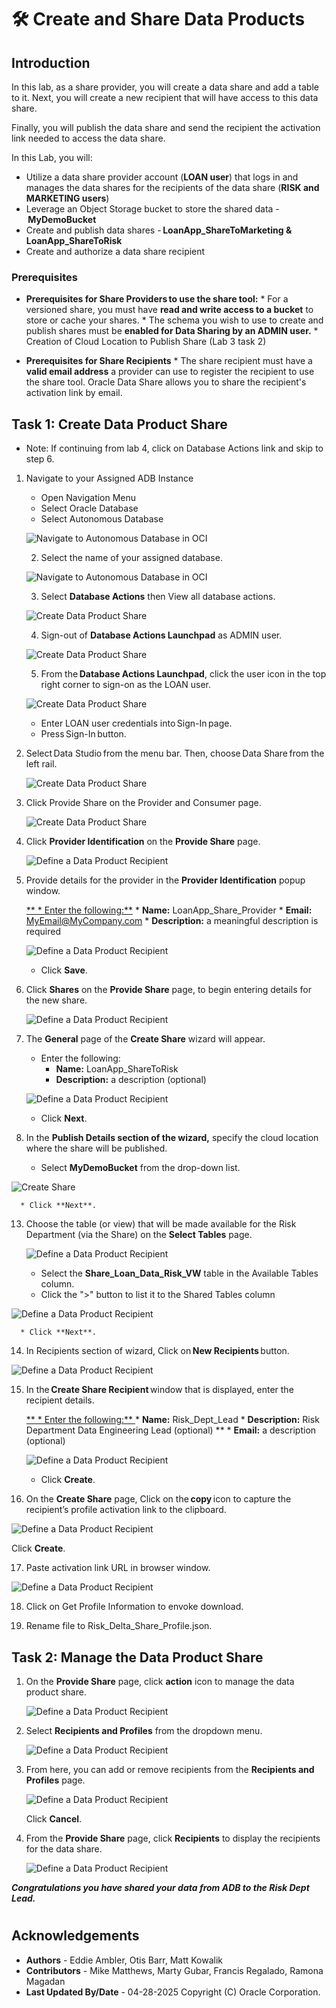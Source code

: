 # 🛠️ Create and Share Data Products

## Introduction

In this lab, as a share provider, you will create a data share and add a table to it. Next, you will create a new recipient that will have access to this data share.

Finally, you will publish the data share and send the recipient the activation link needed to access the data share.

In this Lab, you will:

* Utilize a data share provider account (**LOAN user**) that logs in and manages the data shares for the recipients of the data share (**RISK and MARKETING users**)
* Leverage an Object Storage bucket to store the shared data - **MyDemoBucket**
* Create and publish data shares - **LoanApp_ShareToMarketing & LoanApp_ShareToRisk**
* Create and authorize a data share recipient

### Prerequisites

* **Prerequisites for Share Providers to use the share tool:**
      * For a versioned share, you must have **read and write access to a bucket** to store or cache your shares.
      * The schema you wish to use to create and publish shares must be **enabled for Data Sharing by an ADMIN user.** 
      * Creation of Cloud Location to Publish Share (Lab 3 task 2)

* **Prerequisites for Share Recipients**
      * The share recipient must have a **valid email address** a provider can use to register the recipient to use the share tool. Oracle Data Share allows you to share the recipient's activation link by email.

## Task 1: Create Data Product Share

   * Note: If continuing from lab 4, click on Database Actions link and skip to step 6.

 1. Navigate to your Assigned ADB Instance
 
     * Open Navigation Menu
     * Select Oracle Database
     * Select Autonomous Database

    ![Navigate to Autonomous Database in OCI](./images/navigate-to-adb.png " ")

    2. Select the name of your assigned database.

    ![Navigate to Autonomous Database in OCI](./images/oci-adb-select.png " ")

    3. Select **Database Actions** then View all database actions.

    ![Create Data Product Share](./images/task1-scrn-3.png "Create Data Product Share")

    4. Sign-out of **Database Actions Launchpad** as ADMIN user.

    ![Create Data Product Share](./images/task1-scrn-4.png "Create Data Product Share")

    5. From the **Database Actions Launchpad**, click the user icon in the top right corner to sign-on as the LOAN user.

    ![Create Data Product Share](./images/task1-scrn-5.png "Create Data Product Share")

      * Enter LOAN user credentials into Sign-In page. 
      * Press Sign-In button. 

6. Select Data Studio from the menu bar. Then, choose Data Share from the left rail. 

    ![Create Data Product Share](./images/select-data-share.png "Create Data Product Share")

7. Click Provide Share on the Provider and Consumer page. 

   ![Create Data Product Share](./images/select-provider-share.png "Create Data Product Share")

8. Click **Provider Identification** on the **Provide Share** page.

   ![Define a Data Product Recipient](./images/set-provider-id.png "Define a Data Product Recipient")

9. Provide details for the provider in the **Provider Identification** popup window.


      <u>** * Enter the following:**</u>
         * **Name:** LoanApp\_Share\_Provider
         * **Email:** MyEmail@MyCompany.com
         * **Description:** a meaningful description is required

      ![Define a Data Product Recipient](./images/define-data-product-share-recipient-5.png "Define a Data Product Recipient")

      * Click **Save**.

10. Click **Shares** on the **Provide Share** page, to begin entering details for the new share.

    ![Define a Data Product Recipient](./images/define-data-product-share-recipient-6.png "Define a Data Product Recipient")

11. The **General** page of the **Create Share** wizard will appear.

      * Enter the following:
         *  **Name:** LoanApp\_ShareToRisk
         *  **Description:** a description (optional)

      ![Define a Data Product Recipient](./images/create-share-general-risk.png "Define a Data Product Recipient")

      * Click **Next**.

12. In the **Publish Details section of the wizard,** specify the cloud location where the share will be published.

      * Select **MyDemoBucket** from the drop-down list.

   ![Create Share](./images/create-share-bucket.png "Define a Data Product Recipient")

      * Click **Next**.

13. Choose the table (or view) that will be made available for the Risk Department (via the Share) on the **Select Tables** page.

    ![Define a Data Product Recipient](./images/create-share-select-table-risk.png "Define a Data Product Recipient")

      * Select the **Share\_Loan\_Data\_Risk\_VW** table in the Available Tables column.
      *  Click the ">" button to list it to the Shared Tables column

   ![Define a Data Product Recipient](./images/select-items-for-share.png "Define a Data Product Recipient")

      * Click **Next**.

14. In Recipients section of wizard, Click on **New Recipients** button.

   ![Define a Data Product Recipient](./images/define-data-product-share-recipient-10.png "Define a Data Product Recipient")

15. In the **Create Share Recipient** window that is displayed, enter the recipient details.

      <u>** * Enter the following:** </u>
         *  **Name:** Risk\_Dept\_Lead 
         *  **Description:** Risk Department Data Engineering Lead (optional) **
         *  **Email:** a description (optional)

      ![Define a Data Product Recipient](./images/create-share-recipient-risk.png "Define a Data Product Recipient")

      * Click **Create**.

16. On the **Create Share** page, Click on the **copy** icon to capture the recipient’s profile activation link to the clipboard. 

   ![Define a Data Product Recipient](./images/create-risk-recipient.png "Define a Data Product Recipient")

   Click **Create**.

17. Paste activation link URL in browser window.

   ![Define a Data Product Recipient](./images/paste-activation-link-in-window.png "Define a Data Product Recipient")

18. Click on Get Profile Information to envoke download.

19. Rename file to Risk\_Delta\_Share\_Profile.json.

## Task 2: Manage the Data Product Share

1. On the **Provide Share** page, click **action** icon to manage the data product share.

   ![Define a Data Product Recipient](./images/manage-data-product-share-risk-1.png "Define a Data Product Recipient")

2. Select **Recipients and Profiles** from the dropdown menu.

   ![Define a Data Product Recipient](./images/manage-data-product-share-risk-2.png "Define a Data Product Recipient")

3. From here, you can add or remove recipients from the **Recipients and Profiles** page.

   ![Define a Data Product Recipient](./images/manage-data-product-share-risk-3.png "Define a Data Product Recipient")

   Click **Cancel**.

4. From the **Provide Share** page, click **Recipients** to display the recipients for the data share.

   ![Define a Data Product Recipient](./images/create-risk-dept-recipient.png "Define a Data Product Recipient")

***Congratulations you have shared your data from ADB to the Risk Dept Lead.***
#
## Acknowledgements
* **Authors** - Eddie Ambler, Otis Barr, Matt Kowalik
* **Contributors** - Mike Matthews, Marty Gubar, Francis Regalado, Ramona Magadan
* **Last Updated By/Date** - 04-28-2025
Copyright (C) Oracle Corporation.
